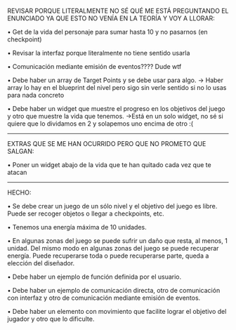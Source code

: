 REVISAR PORQUE LITERALMENTE NO SÉ QUÉ ME ESTÁ PREGUNTANDO EL ENUNCIADO YA QUE ESTO NO VENÍA EN LA TEORÍA Y VOY A LLORAR:

• Get de la vida del personaje para sumar hasta 10 y no pasarnos (en checkpoint)

• Revisar la interfaz porque literalmente no tiene sentido usarla

• Comunicación mediante emisión de eventos???? Dude wtf

• Debe haber un array de Target Points y se debe usar para algo. -> Haber array lo hay en el blueprint del nivel pero sigo sin verle sentido si no lo usas para nada concreto

• Debe haber un widget que muestre el progreso en los objetivos del juego y otro que muestre la vida que tenemos. ->Está en un solo widget, no sé si quiere que lo dividamos en 2 y solapemos uno encima de otro :(

------------------------------------------------------------------------------------------------------------------------------------------------

EXTRAS QUE SE ME HAN OCURRIDO PERO QUE NO PROMETO QUE SALGAN:

• Poner un widget abajo de la vida que te han quitado cada vez que te atacan

------------------------------------------------------------------------------------------------------------------------------------------------

HECHO:

• Se debe crear un juego de un sólo nivel y el objetivo del juego es libre. Puede ser recoger objetos o llegar a checkpoints, etc.

• Tenemos una energía máxima de 10 unidades.

• En algunas zonas del juego se puede sufrir un daño que resta, al menos, 1 unidad. Del mismo modo en algunas zonas del juego se puede recuperar energía. Puede recuperarse toda o puede recuperarse parte, queda a elección del diseñador.

• Debe haber un ejemplo de función definida por el usuario.

• Debe haber un ejemplo de comunicación directa, otro de comunicación con interfaz y otro de comunicación mediante emisión de eventos.

• Debe haber un elemento con movimiento que facilite lograr el objetivo del jugador y otro que lo dificulte.